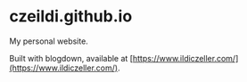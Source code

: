 # czeildi.github.io
My personal website.

Built with blogdown, available at [https://www.ildiczeller.com/](https://www.ildiczeller.com/).
